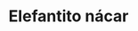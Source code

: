 ---
title: Elefantito nácar
date: 
draft: false

# descripcion
description : Anillo de plata 925 y nácar

materials: Plata 925

color: Plata y nácar

dimensions: 18ml diámetro

code: 05-23-0577

type: "Anillos"

categories: [destacados]

# Images
# first image will be shown in the product page
images:
  # - image: "images/path_to_image"
  # La ubicacion de las imagenes es imagenes/Anillos/Anillos.Plata/05-23-0577-elefantito-nacar
  - image: "./images/anillos/plata/05-23-0577.JPG"
---